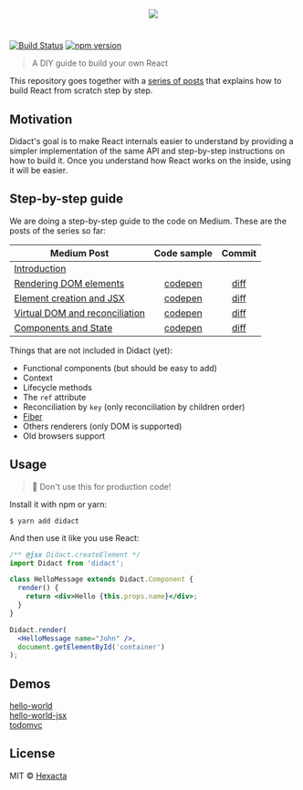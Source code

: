 <p align="center"><img src="https://cloud.githubusercontent.com/assets/1911623/25565381/339d8c36-2d9c-11e7-89ae-8f6c32adf35f.png"></p>

#
[![Build Status](https://travis-ci.org/hexacta/didact.svg?branch=master)](https://travis-ci.org/hexacta/didact) [![npm version](https://img.shields.io/npm/v/didact.svg?style=flat)](https://www.npmjs.com/package/didact)
 
> A DIY guide to build your own React

This repository goes together with a [series of posts](https://engineering.hexacta.com/didact-learning-how-react-works-by-building-it-from-scratch-51007984e5c5) that explains how to build React from scratch step by step.  


## Motivation

Didact's goal is to make React internals easier to understand by providing a simpler implementation of the same API and step-by-step instructions on how to build it. Once you understand how React works on the inside, using it will be easier. 

## Step-by-step guide

We are doing a step-by-step guide to the code on Medium. These are the posts of the series so far:

| Medium Post | Code sample | Commit |
| --- | :---: | :---: |
| [Introduction](https://engineering.hexacta.com/didact-learning-how-react-works-by-building-it-from-scratch-51007984e5c5) |  |  | 
| [Rendering DOM elements](https://engineering.hexacta.com/didact-rendering-dom-elements-91c9aa08323b) | [codepen](https://codepen.io/pomber/pen/xddXwq?editors=0010) | [diff]() |
| [Element creation and JSX](https://engineering.hexacta.com/didact-rendering-dom-elements-91c9aa08323b) | [codepen](https://codepen.io/pomber/pen/xddXwq?editors=0010) | [diff]() |
| [Virtual DOM and reconciliation](https://engineering.hexacta.com/didact-instances-reconciliation-and-virtual-dom-9316d650f1d0) | [codepen](https://codepen.io/pomber/pen/KmyBvO?editors=0010)  | [diff]() |
| [Components and State]() | [codepen](https://codepen.io/pomber/pen/KmyBvO?editors=0010) | [diff]() |

Things that are not included in Didact (yet):  
- Functional components (but should be easy to add)
- Context
- Lifecycle methods
- The `ref` attribute
- Reconciliation by `key` (only reconciliation by children order)
- [Fiber](https://facebook.github.io/react/contributing/codebase-overview.html#fiber-reconciler)
- Others renderers (only DOM is supported)
- Old browsers support

## Usage
> 🚧 Don't use this for production code!

Install it with npm or yarn:  

```
$ yarn add didact
```

And then use it like you use React:  

```jsx
/** @jsx Didact.createElement */
import Didact from 'didact';

class HelloMessage extends Didact.Component {
  render() {
    return <div>Hello {this.props.name}</div>;
  }
}

Didact.render(
  <HelloMessage name="John" />,
  document.getElementById('container')
);
```

## Demos
[hello-world](https://rawgit.com/hexacta/didact/master/examples/hello-world/index.html)  
[hello-world-jsx](https://rawgit.com/hexacta/didact/master/examples/hello-world-jsx/index.html)  
[todomvc](https://didact-todomvc.surge.sh)  

## License

MIT © [Hexacta](https://www.hexacta.com)
